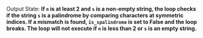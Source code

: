 Output State: **If `n` is at least 2 and `s` is a non-empty string, the loop checks if the string `s` is a palindrome by comparing characters at symmetric indices. If a mismatch is found, `is_spalindrome` is set to False and the loop breaks. The loop will not execute if `n` is less than 2 or `s` is an empty string.**